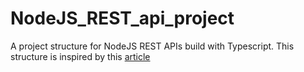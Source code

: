 # NodeJS_REST_api_project

A project structure for NodeJS REST APIs build with Typescript.
This structure is inspired by this [article](https://itnext.io/production-ready-node-js-rest-apis-setup-using-typescript-postgresql-and-redis-a9525871407)
